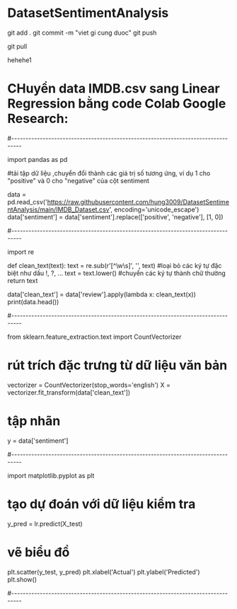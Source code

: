 # DatasetSentimentAnalysis
 

 git add .
 git commit -m "viet gi cung duoc"
 git push 


 git pull
 
 hehehe1
 
# CHuyển data IMDB.csv sang Linear Regression bằng code Colab Google Research:

#---------------------------------------------------------------------------------

import pandas as pd

#tải  tập dữ liệu ,chuyển đổi thành các giá trị số tương ứng, ví dụ 1 cho "positive" và 0 cho "negative" của cột sentiment

data = pd.read_csv('https://raw.githubusercontent.com/hung3009/DatasetSentimentAnalysis/main/IMDB_Dataset.csv', encoding='unicode_escape')
data['sentiment'] = data['sentiment'].replace(['positive', 'negative'], [1, 0])


#---------------------------------------------------------------------------------

import re

def clean_text(text):
    text = re.sub(r'[^\w\s]', '', text) #loại bỏ các ký tự đặc biệt như dấu !, ?, ...
    text = text.lower() #chuyển các ký tự thành chữ thường
    return text

data['clean_text'] = data['review'].apply(lambda x: clean_text(x))
print(data.head())

#---------------------------------------------------------------------------------

from sklearn.feature_extraction.text import CountVectorizer

# rút trích đặc trưng từ dữ liệu văn bản
vectorizer = CountVectorizer(stop_words='english')
X = vectorizer.fit_transform(data['clean_text'])

# tập nhãn
y = data['sentiment']

#---------------------------------------------------------------------------------

import matplotlib.pyplot as plt

# tạo dự đoán với dữ liệu kiểm tra
y_pred = lr.predict(X_test)

# vẽ biểu đồ
plt.scatter(y_test, y_pred)
plt.xlabel('Actual')
plt.ylabel('Predicted')
plt.show()

#---------------------------------------------------------------------------------


 
